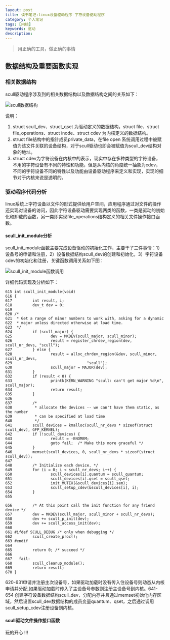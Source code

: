 ```yaml
---
layout: post
title: 读书笔记:linux设备驱动程序-字符设备驱动程序
category: 个人笔记
tags: [内核]
keywords: 驱动
description: 
---
```


> 用正确的工具，做正确的事情

## 数据结构及重要函数实现

### 相关数据结构

scull驱动程序涉及到的相关数据结构以及数据结构之间的关系如下：

![scull数据结构](http://7u2rbh.com1.z0.glb.clouddn.com/scull.struct.png)

说明：

1. struct scull\_dev、struct\_qset 为驱动定义的数据结构，struct file、struct file\_operations、struct inode、struct cdev 为内核定义的数据结构。
2. struct file结构中的指针成员private\_data，在file open 系统调用过程中被赋值为该文件关联的设备结构，对于scull驱动也即会被赋值为scull\_dev结构对象的地址。
3. struct cdev为字符设备在内核中的表示，现实中存在多种类型的字符设备，不用的字符设备有不同的特性和功能，但是从内核的角度统一抽象为cdev， 不同的字符设备不同的特性以及功能由设备驱动程序来定义和实现，实现的细节对于内核来说是透明的。

### 驱动程序代码分析

linux系统上字符设备以文件的形式提供给用户空间，应用程序通过对文件的操作还实现对设备的访问，因此字符设备驱动需要实现两类的函数，一类是驱动的初始化和卸载的函数，另一类即实现file\_operations结构定义的相关文件操作接口函数。

#### scull\_init\_module分析

scull\_init\_module函数主要完成设备驱动的初始化工作，主要干了三件事情：1）设备号的申请和注册，2）设备数据结构scull_dev的创建和初始化，3）字符设备cdev的初始化和注册，关键函数调用关系如下图：

![scull_init_module函数调用](http://7u2rbh.com1.z0.glb.clouddn.com/scull_init_module.png)

详细代码实现及分析如下：

	615 int scull_init_module(void)
	616 {
	617         int result, i;
	618         dev_t dev = 0;
	619
	620 /*
	621  * Get a range of minor numbers to work with, asking for a dynamic
	622  * major unless directed otherwise at load time.
	623  */
	624         if (scull_major) {
	625                 dev = MKDEV(scull_major, scull_minor);
	626                 result = register_chrdev_region(dev, scull_nr_devs, "scull");
	627         } else {
	628                 result = alloc_chrdev_region(&dev, scull_minor, scull_nr_devs,
	629                                 "scull");
	630                 scull_major = MAJOR(dev);
	631         }
	632         if (result < 0) {
	633                 printk(KERN_WARNING "scull: can't get major %d\n", scull_major);
	634                 return result;
	635         }
	636
	637         /*
	638          * allocate the devices -- we can't have them static, as the number
	639          * can be specified at load time
	640          */
	641         scull_devices = kmalloc(scull_nr_devs * sizeof(struct scull_dev), GFP_KERNEL);
	642         if (!scull_devices) {
	643                 result = -ENOMEM;
	644                 goto fail;  /* Make this more graceful */
	645         }
	646         memset(scull_devices, 0, scull_nr_devs * sizeof(struct scull_dev));
	647
	648         /* Initialize each device. */
	649         for (i = 0; i < scull_nr_devs; i++) {
	650                 scull_devices[i].quantum = scull_quantum;
	651                 scull_devices[i].qset = scull_qset;
	652                 init_MUTEX(&scull_devices[i].sem);
	653                 scull_setup_cdev(&scull_devices[i], i);
	654         }
	655
	
	656         /* At this point call the init function for any friend device */
	657         dev = MKDEV(scull_major, scull_minor + scull_nr_devs);
	658         dev += scull_p_init(dev);
	659         dev += scull_access_init(dev);
	660
	661 #ifdef SCULL_DEBUG /* only when debugging */
	662         scull_create_proc();
	663 #endif
	664
	665         return 0; /* succeed */
	666
	667   fail:
	668         scull_cleanup_module();
	669         return result;
	670 }

620-631申请并注册主次设备号，如果驱动加载时没有传入住设备号则动态从内核申请并分配,如果驱动加载时传入了主设备号参数则注册主设备号到内核。641-654 创建字符设备数据结构scull\_dev，分配内存并且通过memset初始化内存区域，然后设置scull\_dev数据结构的成员变量quantum、qset，之后通过调用scull\_setup\_cdev注册设备到内核。

	





#### scull驱动文件操作接口函数








玩的开心 !!!



